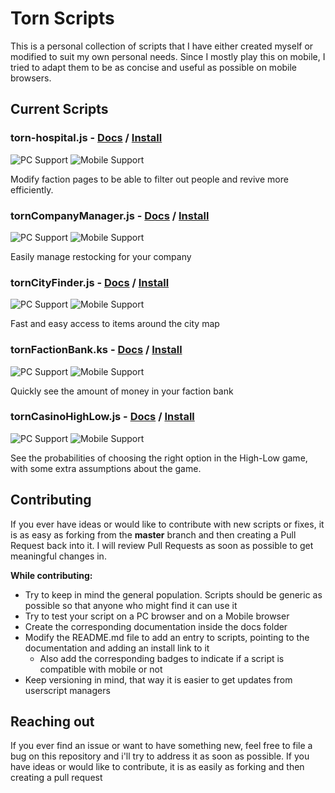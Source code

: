 # Torn Scripts

This is a personal collection of scripts that I have either created myself or modified to suit my
own personal needs.
Since I mostly play this on mobile, I tried to adapt them to be as concise and useful as possible
on mobile browsers.

## Current Scripts

### torn-hospital.js - [Docs](Docs/tornHospital.md) / [Install](https://raw.githubusercontent.com/Goltred/tornscripts/master/torn-hospital.js)
![PC Support](https://img.shields.io/badge/PC-Supported-green) ![Mobile Support](https://img.shields.io/badge/Mobile-Limited_Support-yellow)

Modify faction pages to be able to filter out people and revive more efficiently.

### tornCompanyManager.js - [Docs](Docs/torncompanymanager.md) / [Install](https://raw.githubusercontent.com/Goltred/tornscripts/master/tornCompanyManager.js)
![PC Support](https://img.shields.io/badge/PC-Supported-green) ![Mobile Support](https://img.shields.io/badge/Mobile-Supported-green)

Easily manage restocking for your company

### tornCityFinder.js - [Docs](Docs/torncityfinder.md) / [Install](https://raw.githubusercontent.com/Goltred/tornscripts/master/tornCityFinder.js)
![PC Support](https://img.shields.io/badge/PC-Supported-green) ![Mobile Support](https://img.shields.io/badge/Mobile-Supported-green)

Fast and easy access to items around the city map

### tornFactionBank.ks - [Docs](Docs/tornfactionbank.md) / [Install](https://raw.githubusercontent.com/Goltred/tornscripts/master/tornFactionBank.js)
![PC Support](https://img.shields.io/badge/PC-Supported-green) ![Mobile Support](https://img.shields.io/badge/Mobile-Not_Supported-red)

Quickly see the amount of money in your faction bank

### tornCasinoHighLow.js - [Docs](Docs/torncasinohighlow.md) / [Install](https://raw.githubusercontent.com/Goltred/tornscripts/master/tornCasinoHighLow.js)
![PC Support](https://img.shields.io/badge/PC-Supported-green) ![Mobile Support](https://img.shields.io/badge/Mobile-Not_Supported-red)

See the probabilities of choosing the right option in the High-Low game, with some extra assumptions about the game.

## Contributing

If you ever have ideas or would like to contribute with new scripts or fixes, it is as easy as forking
from the **master** branch and then creating a Pull Request back into it. I will review Pull Requests as
soon as possible to get meaningful changes in.

**While contributing:**
* Try to keep in mind the general population. Scripts should be generic as possible so that anyone who might find it can use it
* Try to test your script on a PC browser and on a Mobile browser
* Create the corresponding documentation inside the docs folder
* Modify the README.md file to add an entry to scripts, pointing to the documentation and adding an install link to it
  * Also add the corresponding badges to indicate if a script is compatible with mobile or not
* Keep versioning in mind, that way it is easier to get updates from userscript managers

## Reaching out

If you ever find an issue or want to have something new, feel free to file a bug on this repository
and i'll try to address it as soon as possible.
If you have ideas or would like to contribute, it is as easily as forking and then creating a pull request